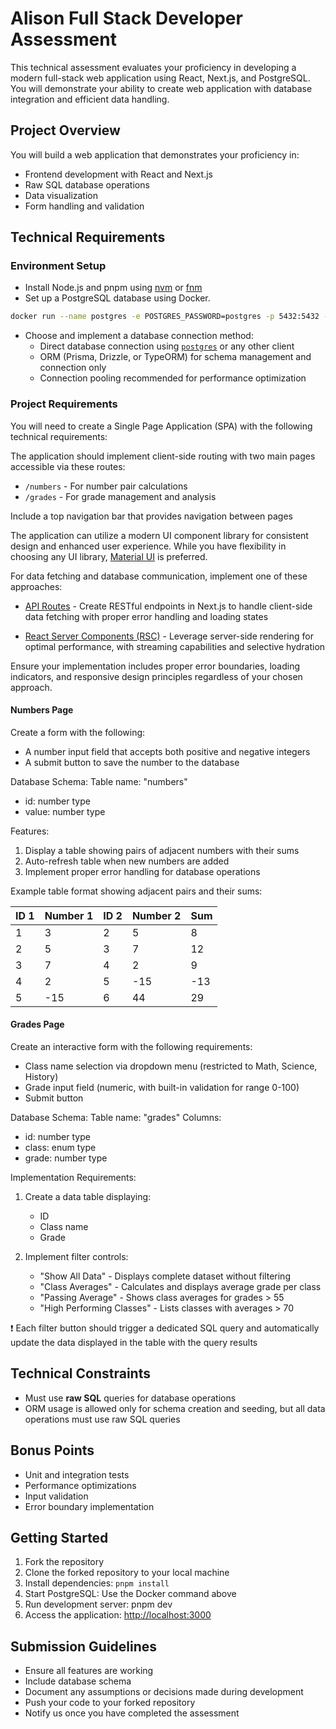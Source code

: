# Alison Full Stack Developer Assessment

This technical assessment evaluates your proficiency in developing a modern full-stack web application using React, Next.js, and PostgreSQL. You will demonstrate your ability to create web application with database integration and efficient data handling.

## Project Overview

You will build a web application that demonstrates your proficiency in:

- Frontend development with React and Next.js
- Raw SQL database operations
- Data visualization
- Form handling and validation

## Technical Requirements

### Environment Setup

- Install Node.js and pnpm using [nvm](https://github.com/nvm-sh/nvm) or [fnm](https://github.com/Schniz/fnm)
- Set up a PostgreSQL database using Docker.

```bash
docker run --name postgres -e POSTGRES_PASSWORD=postgres -p 5432:5432 -d postgres
```

- Choose and implement a database connection method:
  - Direct database connection using [`postgres`](https://github.com/porsager/postgres) or any other client
  - ORM (Prisma, Drizzle, or TypeORM) for schema management and connection only
  - Connection pooling recommended for performance optimization

### Project Requirements

You will need to create a Single Page Application (SPA) with the following technical requirements:

The application should implement client-side routing with two main pages accessible via these routes:

- `/numbers` - For number pair calculations
- `/grades` - For grade management and analysis

Include a top navigation bar that provides navigation between pages

The application can utilize a modern UI component library for consistent design and enhanced user experience. While you have flexibility in choosing any UI library, [Material UI](https://mui.com/) is preferred.

For data fetching and database communication, implement one of these approaches:

- [API Routes](https://nextjs.org/docs/pages/building-your-application/routing/api-routes) - Create RESTful endpoints in Next.js to handle client-side data fetching with proper error handling and loading states

- [React Server Components (RSC)](https://nextjs.org/docs/app/getting-started/fetching-data) - Leverage server-side rendering for optimal performance, with streaming capabilities and selective hydration

Ensure your implementation includes proper error boundaries, loading indicators, and responsive design principles regardless of your chosen approach.

#### Numbers Page

Create a form with the following:

- A number input field that accepts both positive and negative integers
- A submit button to save the number to the database

Database Schema:
Table name: "numbers"

- id: number type
- value: number type

Features:

1. Display a table showing pairs of adjacent numbers with their sums
3. Auto-refresh table when new numbers are added
4. Implement proper error handling for database operations

Example table format showing adjacent pairs and their sums:

| ID 1 | Number 1 | ID 2 | Number 2 | Sum |
| ---- | -------- | ---- | -------- | --- |
| 1    | 3        | 2    | 5        | 8   |
| 2    | 5        | 3    | 7        | 12  |
| 3    | 7        | 4    | 2        | 9   |
| 4    | 2        | 5    | -15      | -13 |
| 5    | -15      | 6    | 44       | 29  |

#### Grades Page

Create an interactive form with the following requirements:

- Class name selection via dropdown menu (restricted to Math, Science, History)
- Grade input field (numeric, with built-in validation for range 0-100)
- Submit button

Database Schema:
Table name: "grades"
Columns:

- id: number type
- class: enum type
- grade: number type

Implementation Requirements:

1. Create a data table displaying:
    - ID
   - Class name
   - Grade

2. Implement filter controls:
   - "Show All Data" - Displays complete dataset without filtering
   - "Class Averages" - Calculates and displays average grade per class
   - "Passing Average" - Shows class averages for grades > 55
   - "High Performing Classes" - Lists classes with averages > 70

❗ Each filter button should trigger a dedicated SQL query and automatically update the data displayed in the table with the query results

## Technical Constraints

- Must use **raw SQL** queries for database operations
- ORM usage is allowed only for schema creation and seeding, but all data operations must use raw SQL queries

## Bonus Points

- Unit and integration tests
- Performance optimizations
- Input validation
- Error boundary implementation

## Getting Started

1. Fork the repository
2. Clone the forked repository to your local machine
3. Install dependencies: `pnpm install`
4. Start PostgreSQL: Use the Docker command above
5. Run development server: pnpm dev
6. Access the application: <http://localhost:3000>

## Submission Guidelines

- Ensure all features are working
- Include database schema
- Document any assumptions or decisions made during development
- Push your code to your forked repository
- Notify us once you have completed the assessment
